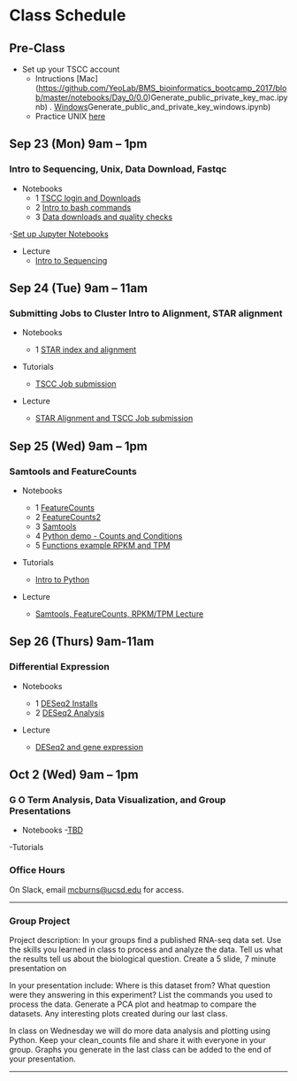 
# Class Schedule 

## Pre-Class
- Set up your TSCC account
   - Intructions [Mac] (https://github.com/YeoLab/BMS_bioinformatics_bootcamp_2017/blob/master/notebooks/Day_0/0.0)Generate_public_private_key_mac.ipynb) .  [Windows](https://github.com/YeoLab/BMS_bioinformatics_bootcamp_2017/blob/master/notebooks/Day_0/0.0)Generate_public_and_private_key_windows.ipynb)
   - Practice UNIX [here](http://korflab.ucdavis.edu/bootcamp.html)

## Sep 23 (Mon) 9am – 1pm 
### Intro to Sequencing, Unix, Data Download, Fastqc
- Notebooks
   - 1 [TSCC login and Downloads](https://github.com/macatbu/biom200_bootcamp_2019/blob/master/notebooks/01-TSCC_login_and_program_downloads.ipynb) 
   - 2 [Intro to bash commands](https://github.com/macatbu/biom200_bootcamp_2019/blob/master/notebooks/02-Essential_bash_commands.ipynb)
   - 3 [Data downloads and quality checks](https://github.com/macatbu/biom200_bootcamp_2019/blob/master/notebooks/03-Download_Data_and_Fastqc.ipynb)


-[Set up Jupyter Notebooks](https://github.com/macatbu/biom200_bootcamp_2019/blob/master/tutorials/Opening_Jupyter_Notebooks.ipynb)


- Lecture 
   - [Intro to Sequencing]()

## Sep 24 (Tue) 9am – 11am
### Submitting Jobs to Cluster Intro to Alignment, STAR alignment

- Notebooks
   - 1 [STAR index and alignment](https://github.com/macatbu/biom200_bootcamp_2019/blob/master/notebooks/04-STAR_index_alignment_and_aliases.ipynb)

- Tutorials
   - [TSCC Job submission](https://github.com/macatbu/biom200_bootcamp_2019/blob/master/tutorials/TSCC_job_submission.ipynb)

- Lecture 
  - [STAR Alignment and TSCC Job submission]()

## Sep 25 (Wed) 9am – 1pm
### Samtools and FeatureCounts

- Notebooks
  - 1 [FeatureCounts](https://github.com/macatbu/biom200_bootcamp_2019/blob/master/notebooks/06-FeatureCounts.ipynb)
  - 2 [FeatureCounts2](https://github.com/macatbu/biom200_bootcamp_2019/blob/master/notebooks/07-FeatureCounts_tutorial.ipynb)
  - 3 [Samtools](https://github.com/macatbu/biom200_bootcamp_2019/blob/master/notebooks/05-Samtools_Sort_and_Indexing.ipynb)
  - 4 [Python demo - Counts and Conditions]()
  - 5 [Functions example RPKM and TPM](https://github.com/macatbu/biom200_bootcamp_2019/blob/master/notebooks/08-Functions_example_RPKM_and_TPM.ipynb)

- Tutorials 
  - [Intro to Python]()

- Lecture 
  - [Samtools, FeatureCounts, RPKM/TPM Lecture]()

## Sep 26 (Thurs) 9am-11am
### Differential Expression

- Notebooks
  - 1 [DESeq2 Installs]()
  - 2 [DESeq2 Analysis](https://github.com/macatbu/biom200_bootcamp_2019/blob/master/notebooks/10-DESeq2_analysis.ipynb)


- Lecture 
   - [DESeq2 and gene expression]()

## Oct 2 (Wed) 9am – 1pm
### G O Term Analysis, Data Visualization, and Group Presentations 

- Notebooks
  -[TBD]()

-Tutorials 



### Office Hours

On Slack, email mcburns@ucsd.edu for access. 

*************************************************************************

### Group Project
 
Project description: 
In your groups find a published RNA-seq data set. Use the skills you learned in class to process and analyze the data. Tell us what the results tell us about the biological question. Create a 5 slide, 7 minute presentation on 
 
 In your presentation include:
 Where is this dataset from?
 What question were they answering in this experiment?
 List the commands you used to process the data.
 Generate a PCA plot and heatmap to compare the datasets. 
 Any interesting plots created during our last class.
 
 In class on Wednesday we will do more data analysis and plotting using Python.
 Keep your clean_counts file and share it with everyone in your group. 
 Graphs you generate in the last class can be added to the end of your presentation. 
 
 
 
*************************************************************************






